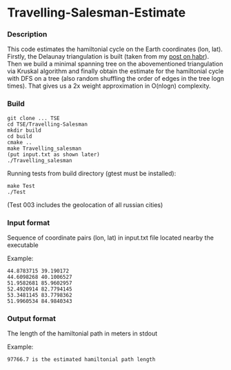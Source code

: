 # Travelling-Salesman-Estimate
### Description
This code estimates the hamiltonial cycle on the Earth coordinates (lon, lat). Firstly, the Delaunay triangulation is built (taken from my [post on habr](https://habr.com/ru/post/445048/)). Then we build a minimal spanning tree on the abovementioned triangulation via Kruskal algorithm and finally obtain the estimate for the hamiltonial cycle with DFS on a tree (also random shuffling the order of edges in the tree logn times). That gives us a 2x weight approximation in O(nlogn) complexity.
### Build
```
git clone ... TSE
cd TSE/Travelling-Salesman
mkdir build
cd build
cmake ..
make Travelling_salesman
(put input.txt as shown later)
./Travelling_salesman
```

Running tests from build directory (gtest must be installed):
```
make Test
./Test
```
(Test 003 includes the geolocation of all russian cities)
### Input format
Sequence of coordinate pairs (lon, lat) in input.txt file located nearby the executable

Example:
```
44.8783715 39.190172
44.6098268 40.1006527
51.9582681 85.9602957
52.4920914 82.7794145
53.3481145 83.7798362
51.9960534 84.9840343
```

### Output format
The length of the hamiltonial path in meters in stdout

Example:
```
97766.7 is the estimated hamiltonial path length
```
